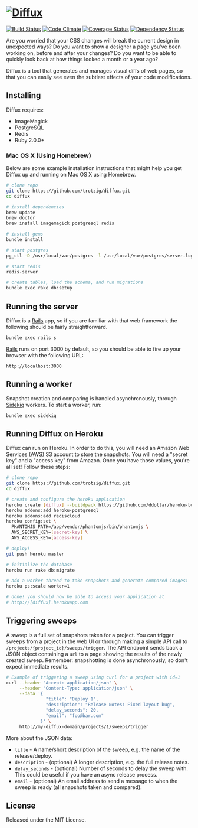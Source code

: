 # [![Diffux](https://raw.github.com/trotzig/diffux/master/app/assets/images/diffux.png)](https://github.com/trotzig/diffux/tree/master/app/assets/images)


[![Build Status](https://travis-ci.org/trotzig/diffux.png)](https://travis-ci.org/trotzig/diffux)
[![Code Climate](https://codeclimate.com/github/trotzig/diffux.png)](https://codeclimate.com/github/trotzig/diffux)
[![Coverage Status](https://coveralls.io/repos/trotzig/diffux/badge.png?branch=master)](https://coveralls.io/r/trotzig/diffux)
[![Dependency Status](https://gemnasium.com/trotzig/diffux.png)](https://gemnasium.com/trotzig/diffux)


Are you worried that your CSS changes will break the current design in
unexpected ways? Do you want to show a designer a page you've been working on,
before and after your changes? Do you want to be able to quickly look back at
how things looked a month or a year ago?

Diffux is a tool that generates and manages visual diffs of web pages, so that
you can easily see even the subtlest effects of your code modifications.

## Installing

Diffux requires:

- ImageMagick
- PostgreSQL
- Redis
- Ruby 2.0.0+

### Mac OS X (Using Homebrew)

Below are some example installation instructions that might help you get Diffux
up and running on Mac OS X using Homebrew.

```bash
# clone repo
git clone https://github.com/trotzig/diffux.git
cd diffux

# install dependencies
brew update
brew doctor
brew install imagemagick postgresql redis

# install gems
bundle install

# start postgres
pg_ctl -D /usr/local/var/postgres -l /usr/local/var/postgres/server.log start

# start redis
redis-server

# create tables, load the schema, and run migrations
bundle exec rake db:setup
```

## Running the server

Diffux is a [Rails] app, so if you are familiar with that web framework the
following should be fairly straightforward.

```bash
bundle exec rails s
```

[Rails] runs on port 3000 by default, so you should be able to fire up your
browser with the following URL:

```
http://localhost:3000
```

## Running a worker

Snapshot creation and comparing is handled asynchronously, through [Sidekiq]
workers. To start a worker, run:

```bash
bundle exec sidekiq
```

## Running Diffux on Heroku

Diffux can run on Heroku. In order to do this, you will need an Amazon Web
Services (AWS) S3 account to store the snapshots. You will need a "secret key"
and a "access key" from Amazon. Once you have those values, you're all set!
Follow these steps:

```bash
# clone repo
git clone https://github.com/trotzig/diffux.git
cd diffux

# create and configure the heroku application
heroku create [diffux] --buildpack https://github.com/ddollar/heroku-buildpack-multi.git
heroku addons:add heroku-postgresql
heroku addons:add rediscloud
heroku config:set \
  PHANTOMJS_PATH=/app/vendor/phantomjs/bin/phantomjs \
  AWS_SECRET_KEY=[secret-key] \
  AWS_ACCESS_KEY=[access-key]

# deploy!
git push heroku master

# initialize the database
heroku run rake db:migrate

# add a worker thread to take snapshots and generate compared images:
heroku ps:scale worker=1

# done! you should now be able to access your application at
# http://[diffux].herokuapp.com
```

## Triggering sweeps

A sweep is a full set of snapshots taken for a project. You can trigger sweeps
from a project in the web UI or through making a simple API call to
`/projects/{project_id}/sweeps/trigger`. The API endpoint sends back a JSON
object containing a `url` to a page showing the results of the newly created
sweep. Remember: snapshotting is done asynchronously, so don't expect immediate
results.

```bash
# Example of triggering a sweep using curl for a project with id=1
curl --header "Accept: application/json" \
     --header "Content-Type: application/json" \
     --data '{
               "title": "Deploy 1",
               "description": "Release Notes: Fixed layout bug",
               "delay_seconds": 20,
               "email": "foo@bar.com"
             }' \
     http://my-diffux-domain/projects/1/sweeps/trigger
```

More about the JSON data:

 - `title` - A name/short description of the sweep, e.g. the name of the
   release/deploy.
 - `description` - (optional) A longer description, e.g. the full release
   notes.
 - `delay_seconds` - (optional) Number of seconds to delay the sweep with. This
   could be useful if you have an async release process.
 - `email` - (optional) An email address to send a message to when the sweep is
   ready (all snapshots taken and compared).

## License

Released under the MIT License.

[Rails]: http://rubyonrails.org/
[Sidekiq]: http://sidekiq.org/
